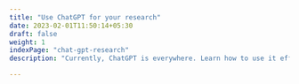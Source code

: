 ```yaml
---
title: "Use ChatGPT for your research"
date: 2023-02-01T11:50:14+05:30
draft: false
weight: 1
indexPage: "chat-gpt-research"
description: "Currently, ChatGPT is everywhere. Learn how to use it efficiently to improve your research."

---
```

